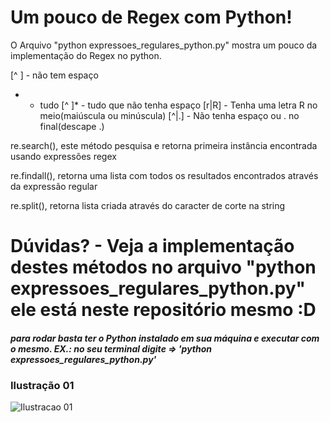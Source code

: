 # Um pouco de Regex com Python!

O Arquivo "python expressoes_regulares_python.py" mostra um pouco da implementação do Regex no python.


 [^ ] - não tem espaço
 * - tudo
 [^ ]* - tudo que não tenha espaço
 [r|R] - Tenha uma letra R no meio(maiúscula ou minúscula)
 [^|\.] - Não tenha espaço ou . no final(descape \.)
 
 
 re.search(), este método pesquisa e retorna primeira instância encontrada usando expressões regex
 
 re.findall(), retorna uma lista com todos os resultados encontrados através da expressão regular
 
 re.split(), retorna lista criada através do caracter de corte na string
 
 # Dúvidas? - Veja a implementação destes métodos no arquivo "python expressoes_regulares_python.py" ele está neste repositório mesmo :D
 


##### para rodar basta ter o Python instalado em sua máquina e executar com o mesmo. EX.: no seu terminal digite => 'python expressoes_regulares_python.py'


### Ilustração 01
![Ilustracao 01](https://image.ibb.co/ijLiXJ/ilustracao.png)